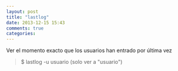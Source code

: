 ```yaml
---
layout: post
title: "lastlog"
date: 2013-12-15 15:43
comments: true
categories: 
---
```

Ver el momento exacto que los usuarios han entrado por última vez

>$ lastlog -u usuario  (solo ver a "usuario")


